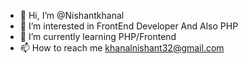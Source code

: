 - 👋 Hi, I’m @Nishantkhanal
- 👀 I’m interested in FrontEnd Developer And Also PHP
- 🌱 I’m currently learning PHP/Frontend 
- 📫 How to reach me khanalnishant32@gmail.com

<!---
Nishantkhanal/Nishantkhanal is a ✨ special ✨ repository because its `README.md` (this file) appears on your GitHub profile.
You can click the Preview link to take a look at your changes.
--->
